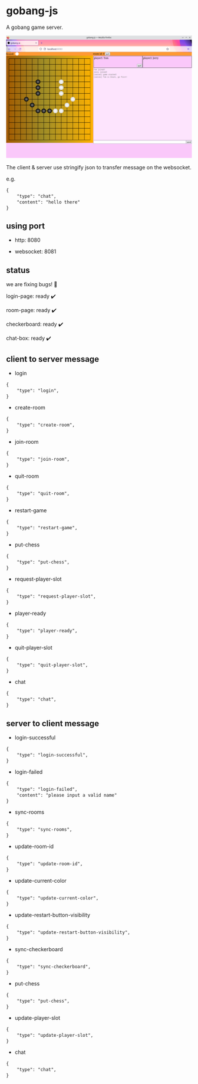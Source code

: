 # gobang-js

A gobang game server.

![preview](https://github.com/lusterofgem/gobang-js/blob/main/assets/images/preview.png)

The client & server use stringify json to transfer message on the websocket.

e.g.

```
{
    "type": "chat",
    "content": "hello there"
}
```

## using port

 - http: 8080

 - websocket: 8081

## status

we are fixing bugs! 🚧

login-page: ready ✔️

room-page: ready ✔️

checkerboard: ready ✔️

chat-box: ready ✔️

## client to server message
- login
```
{
    "type": "login",
}
```

- create-room
```
{
    "type": "create-room",
}
```

- join-room
```
{
    "type": "join-room",
}
```

- quit-room
```
{
    "type": "quit-room",
}
```

- restart-game
```
{
    "type": "restart-game",
}
```

- put-chess
```
{
    "type": "put-chess",
}
```

- request-player-slot
```
{
    "type": "request-player-slot",
}
```

- player-ready
```
{
    "type": "player-ready",
}
```

- quit-player-slot
```
{
    "type": "quit-player-slot",
}
```

- chat
```
{
    "type": "chat",
}
```

## server to client message

- login-successful
```
{
    "type": "login-successful",
}
```

- login-failed
```
{
    "type": "login-failed",
    "content": "please input a valid name"
}
```

- sync-rooms
```
{
    "type": "sync-rooms",
}
```

- update-room-id
```
{
    "type": "update-room-id",
}
```

- update-current-color
```
{
    "type": "update-current-color",
}
```

- update-restart-button-visibility
```
{
    "type": "update-restart-button-visibility",
}
```

- sync-checkerboard
```
{
    "type": "sync-checkerboard",
}
```

- put-chess
```
{
    "type": "put-chess",
}
```

- update-player-slot
```
{
    "type": "update-player-slot",
}
```

- chat
```
{
    "type": "chat",
}
```
